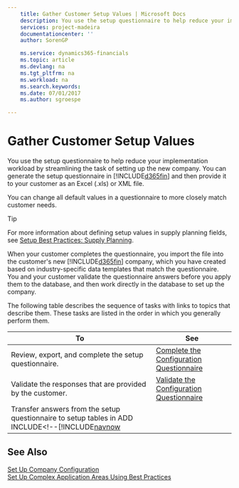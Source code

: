 ```yaml
---
    title: Gather Customer Setup Values | Microsoft Docs
    description: You use the setup questionnaire to help reduce your implementation workload by streamlining the task of setting up the new company. You can generate the setup questionnaire in [!INCLUDE[d365fin](includes/d365fin_md.md)] and then provide it to your customer as an Excel (.xls) or XML file.
    services: project-madeira
    documentationcenter: ''
    author: SorenGP

    ms.service: dynamics365-financials
    ms.topic: article
    ms.devlang: na
    ms.tgt_pltfrm: na
    ms.workload: na
    ms.search.keywords:
    ms.date: 07/01/2017
    ms.author: sgroespe

---
```

# Gather Customer Setup Values
You use the setup questionnaire to help reduce your implementation workload by streamlining the task of setting up the new company. You can generate the setup questionnaire in [!INCLUDE[d365fin](includes/d365fin_md.md)] and then provide it to your customer as an Excel (.xls) or XML file.  
  
 You can change all default values in a questionnaire to more closely match customer needs.  
  
> [!TIP]  
>  For more information about defining setup values in supply planning fields, see [Setup Best Practices: Supply Planning](../setup-best-practices-supply-planning.md).  
  
 When your customer completes the questionnaire, you import the file into the customer's new [!INCLUDE[d365fin](includes/d365fin_md.md)] company, which you have created based on industry-specific data templates that match the questionnaire. You and your customer validate the questionnaire answers before you apply them to the database, and then work directly in the database to set up the company.  
  
 The following table describes the sequence of tasks with links to topics that describe them. These tasks are listed in the order in which you generally perform them.  
  
|**To**|**See**|  
|------------|-------------|  
|Review, export, and complete the setup questionnaire.|[Complete the Configuration Questionnaire](../how-to-complete-the-configuration-questionnaire.md)|  
|Validate the responses that are provided by the customer.|[Validate the Configuration Questionnaire](../how-to-validate-the-configuration-questionnaire.md)|  
|Transfer answers from the setup questionnaire to setup tables in ADD INCLUDE<!--[!INCLUDE[navnow](../../includes/how-to-apply-answers-from-the-configuration-questionnaire.md)|  
  
## See Also  
 [Set Up Company Configuration](../set-up-company-configuration.md)   
 [Set Up Complex Application Areas Using Best Practices](../set-up-complex-application-areas-using-best-practices.md)